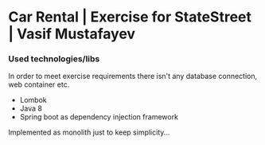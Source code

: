 # Car Rental | Exercise for StateStreet | Vasif Mustafayev

### Used technologies/libs
In order to meet exercise requirements there isn't any database connection, web container etc.
* Lombok
* Java 8
* Spring boot as dependency injection framework

Implemented as monolith just to keep simplicity...